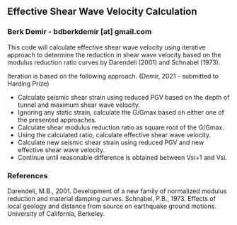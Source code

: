 ## Effective Shear Wave Velocity Calculation
### Berk Demir - bdberkdemir [at] gmail.com
This code will calculate effective shear wave velocity using iterative approach to determine the reduction in shear wave velocity based on the modulus reduction ratio curves by Darendeli (2001) and Schnabel (1973).

Iteration is based on the following approach. (Demir, 2021 - submitted to Harding Prize)
 - Calculate seismic shear strain using reduced PGV based on the depth of tunnel and maximum shear wave velocity.
 - Ignoring any static strain, calculate the G/Gmax based on either one of the presented approaches.
 - Calculate shear modulus reduction ratio as square root of the G/Gmax.
 - Using the calculated ratio, calculate effective shear wave velocity.
 - Calculate new seismic shear strain using reduced PGV and new effective shear wave velocity.
 - Continue until reasonable difference is obtained between Vsi+1 and Vsi.

### References
Darendeli, M.B., 2001. Development of a new family of normalized modulus reduction and material damping curves.
Schnabel, P.B., 1973. Effects of local geology and distance from source on earthquake ground motions. University of California, Berkeley.
